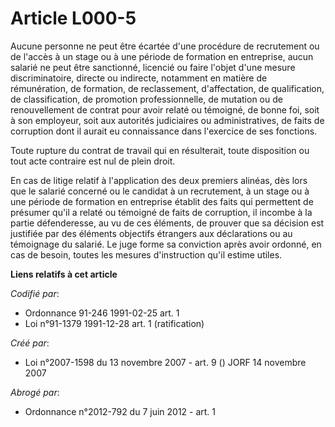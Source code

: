 # Article L000-5

Aucune personne ne peut être écartée d'une procédure de recrutement ou de l'accès à un stage ou à une période de formation en
entreprise, aucun salarié ne peut être sanctionné, licencié ou faire l'objet d'une mesure discriminatoire, directe ou
indirecte, notamment en matière de rémunération, de formation, de reclassement, d'affectation, de qualification, de
classification, de promotion professionnelle, de mutation ou de renouvellement de contrat pour avoir relaté ou témoigné, de
bonne foi, soit à son employeur, soit aux autorités judiciaires ou administratives, de faits de corruption dont il aurait eu
connaissance dans l'exercice de ses fonctions.

Toute rupture du contrat de travail qui en résulterait, toute disposition ou tout acte contraire est nul de plein droit.

En cas de litige relatif à l'application des deux premiers alinéas, dès lors que le salarié concerné ou le candidat à un
recrutement, à un stage ou à une période de formation en entreprise établit des faits qui permettent de présumer qu'il a
relaté ou témoigné de faits de corruption, il incombe à la partie défenderesse, au vu de ces éléments, de prouver que sa
décision est justifiée par des éléments objectifs étrangers aux déclarations ou au témoignage du salarié. Le juge forme sa
conviction après avoir ordonné, en cas de besoin, toutes les mesures d'instruction qu'il estime utiles.

**Liens relatifs à cet article**

_Codifié par_:

  - Ordonnance 91-246 1991-02-25 art. 1
  - Loi n°91-1379 1991-12-28 art. 1 (ratification)

_Créé par_:

  - Loi n°2007-1598 du 13 novembre 2007 - art. 9 () JORF 14 novembre 2007

_Abrogé par_:

  - Ordonnance n°2012-792 du 7 juin 2012 - art. 1
